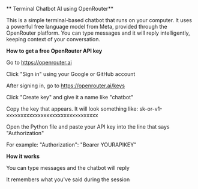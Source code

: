 **
Terminal Chatbot AI using OpenRouter**

This is a simple terminal-based chatbot that runs on your computer. It uses a powerful free language model from Meta, provided through the OpenRouter platform. You can type messages and it will reply intelligently, keeping context of your conversation.

**How to get a free OpenRouter API key**

Go to https://openrouter.ai

Click "Sign in" using your Google or GitHub account

After signing in, go to https://openrouter.ai/keys

Click "Create key" and give it a name like "chatbot"

Copy the key that appears. It will look something like:
sk-or-v1-xxxxxxxxxxxxxxxxxxxxxxxxxxxxxxxx

Open the Python file and paste your API key into the line that says "Authorization"

For example:
"Authorization": "Bearer YOURAPIKEY"

**How it works**

You can type messages and the chatbot will reply

It remembers what you've said during the session
